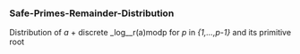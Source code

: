 ### Safe-Primes-Remainder-Distribution

Distribution of _a_ + discrete _log__r(a)modp for _p_ in _{1,...,p-1}_ and its primitive root
